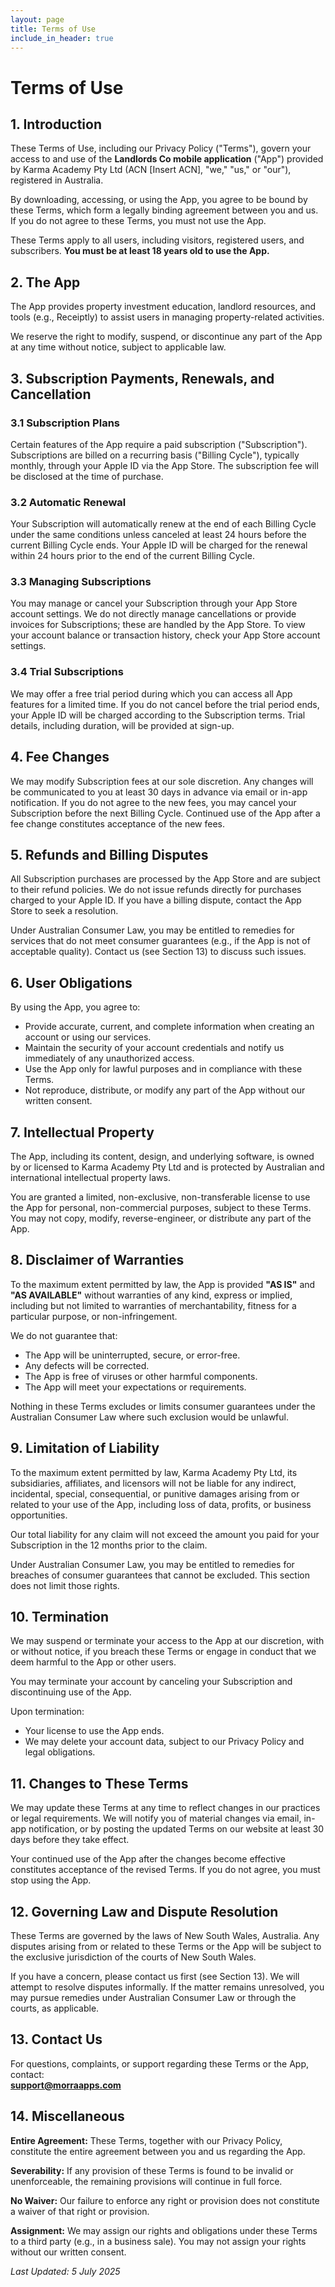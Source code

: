 ```yaml
---
layout: page
title: Terms of Use
include_in_header: true
---
```


# Terms of Use

## 1. Introduction

These Terms of Use, including our Privacy Policy ("Terms"), govern your access to and use of the **Landlords Co mobile application** ("App") provided by Karma Academy Pty Ltd (ACN [Insert ACN], "we," "us," or "our"), registered in Australia.

By downloading, accessing, or using the App, you agree to be bound by these Terms, which form a legally binding agreement between you and us. If you do not agree to these Terms, you must not use the App.

These Terms apply to all users, including visitors, registered users, and subscribers. **You must be at least 18 years old to use the App.**

## 2. The App

The App provides property investment education, landlord resources, and tools (e.g., Receiptly) to assist users in managing property-related activities.

We reserve the right to modify, suspend, or discontinue any part of the App at any time without notice, subject to applicable law.

## 3. Subscription Payments, Renewals, and Cancellation

### 3.1 Subscription Plans

Certain features of the App require a paid subscription ("Subscription"). Subscriptions are billed on a recurring basis ("Billing Cycle"), typically monthly, through your Apple ID via the App Store. The subscription fee will be disclosed at the time of purchase.

### 3.2 Automatic Renewal

Your Subscription will automatically renew at the end of each Billing Cycle under the same conditions unless canceled at least 24 hours before the current Billing Cycle ends. Your Apple ID will be charged for the renewal within 24 hours prior to the end of the current Billing Cycle.

### 3.3 Managing Subscriptions

You may manage or cancel your Subscription through your App Store account settings. We do not directly manage cancellations or provide invoices for Subscriptions; these are handled by the App Store. To view your account balance or transaction history, check your App Store account settings.

### 3.4 Trial Subscriptions

We may offer a free trial period during which you can access all App features for a limited time. If you do not cancel before the trial period ends, your Apple ID will be charged according to the Subscription terms. Trial details, including duration, will be provided at sign-up.

## 4. Fee Changes

We may modify Subscription fees at our sole discretion. Any changes will be communicated to you at least 30 days in advance via email or in-app notification. If you do not agree to the new fees, you may cancel your Subscription before the next Billing Cycle. Continued use of the App after a fee change constitutes acceptance of the new fees.

## 5. Refunds and Billing Disputes

All Subscription purchases are processed by the App Store and are subject to their refund policies. We do not issue refunds directly for purchases charged to your Apple ID. If you have a billing dispute, contact the App Store to seek a resolution.

Under Australian Consumer Law, you may be entitled to remedies for services that do not meet consumer guarantees (e.g., if the App is not of acceptable quality). Contact us (see Section 13) to discuss such issues.

## 6. User Obligations

By using the App, you agree to:

- Provide accurate, current, and complete information when creating an account or using our services.
- Maintain the security of your account credentials and notify us immediately of any unauthorized access.
- Use the App only for lawful purposes and in compliance with these Terms.
- Not reproduce, distribute, or modify any part of the App without our written consent.

## 7. Intellectual Property

The App, including its content, design, and underlying software, is owned by or licensed to Karma Academy Pty Ltd and is protected by Australian and international intellectual property laws.

You are granted a limited, non-exclusive, non-transferable license to use the App for personal, non-commercial purposes, subject to these Terms. You may not copy, modify, reverse-engineer, or distribute any part of the App.

## 8. Disclaimer of Warranties

To the maximum extent permitted by law, the App is provided **"AS IS"** and **"AS AVAILABLE"** without warranties of any kind, express or implied, including but not limited to warranties of merchantability, fitness for a particular purpose, or non-infringement.

We do not guarantee that:

- The App will be uninterrupted, secure, or error-free.
- Any defects will be corrected.
- The App is free of viruses or other harmful components.
- The App will meet your expectations or requirements.

Nothing in these Terms excludes or limits consumer guarantees under the Australian Consumer Law where such exclusion would be unlawful.

## 9. Limitation of Liability

To the maximum extent permitted by law, Karma Academy Pty Ltd, its subsidiaries, affiliates, and licensors will not be liable for any indirect, incidental, special, consequential, or punitive damages arising from or related to your use of the App, including loss of data, profits, or business opportunities.

Our total liability for any claim will not exceed the amount you paid for your Subscription in the 12 months prior to the claim.

Under Australian Consumer Law, you may be entitled to remedies for breaches of consumer guarantees that cannot be excluded. This section does not limit those rights.

## 10. Termination

We may suspend or terminate your access to the App at our discretion, with or without notice, if you breach these Terms or engage in conduct that we deem harmful to the App or other users.

You may terminate your account by canceling your Subscription and discontinuing use of the App.

Upon termination:

- Your license to use the App ends.
- We may delete your account data, subject to our Privacy Policy and legal obligations.

## 11. Changes to These Terms

We may update these Terms at any time to reflect changes in our practices or legal requirements. We will notify you of material changes via email, in-app notification, or by posting the updated Terms on our website at least 30 days before they take effect.

Your continued use of the App after the changes become effective constitutes acceptance of the revised Terms. If you do not agree, you must stop using the App.

## 12. Governing Law and Dispute Resolution

These Terms are governed by the laws of New South Wales, Australia. Any disputes arising from or related to these Terms or the App will be subject to the exclusive jurisdiction of the courts of New South Wales.

If you have a concern, please contact us first (see Section 13). We will attempt to resolve disputes informally. If the matter remains unresolved, you may pursue remedies under Australian Consumer Law or through the courts, as applicable.

## 13. Contact Us

For questions, complaints, or support regarding these Terms or the App, contact:  
**support@morraapps.com**

## 14. Miscellaneous

**Entire Agreement:** These Terms, together with our Privacy Policy, constitute the entire agreement between you and us regarding the App.

**Severability:** If any provision of these Terms is found to be invalid or unenforceable, the remaining provisions will continue in full force.

**No Waiver:** Our failure to enforce any right or provision does not constitute a waiver of that right or provision.

**Assignment:** We may assign our rights and obligations under these Terms to a third party (e.g., in a business sale). You may not assign your rights without our written consent.

_Last Updated: 5 July 2025_
